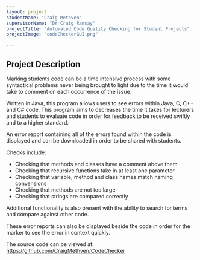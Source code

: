 ```yaml
---
layout: project
studentName: "Craig Methven"
supervisorName: "Dr Craig Ramsay"
projectTitle: "Automated Code Quality Checking for Student Projects"
projectImage: "codeCheckerGUI.png"

---
```


## Project Description
Marking students code can be a time intensive process with some syntactical problems never being brought to light due to the time it would take to comment on each occurrence of the issue.

Written in Java, this program allows users to see errors within Java, C, C++ and C# code.
This program aims to decreases the time it takes for lecturers and students to evaluate code in order for feedback to be received swiftly and to a higher standard.

An error report containing all of the errors found within the code is displayed and can be downloaded in order to be shared with students. 

Checks include:
- Checking that methods and classes have a comment above them
- Checking that recursive functions take in at least one parameter
- Checking that variable, method and class names match naming convensions
- Checking that methods are not too large
- Checking that strings are compared correctly

Additional functionality is also present with the ability to search for terms and compare against other code.

These error reports can also be displayed beside the code in order for the marker to see the error in context quickly.

The source code can be viewed at: https://github.com/CraigMethven/CodeChecker

